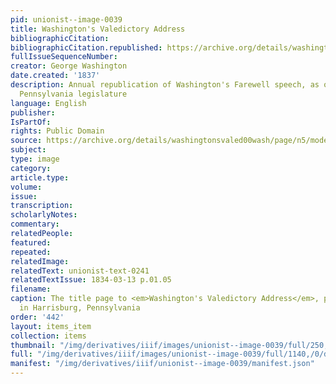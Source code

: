 ```yaml
---
pid: unionist--image-0039
title: Washington's Valedictory Address
bibliographicCitation: 
bibliographicCitation.republished: https://archive.org/details/washingtonsvaled00wash/page/n5/mode/2up
fullIssueSequenceNumber: 
creator: George Washington
date.created: '1837'
description: Annual republication of Washington's Farewell speech, as ordered by the
  Pennsylvania legislature
language: English
publisher: 
IsPartOf: 
rights: Public Domain
source: https://archive.org/details/washingtonsvaled00wash/page/n5/mode/2up
subject: 
type: image
category: 
article.type: 
volume: 
issue: 
transcription: 
scholarlyNotes: 
commentary: 
relatedPeople: 
featured: 
repeated: 
relatedImage: 
relatedText: unionist-text-0241
relatedTextIssue: 1834-03-13 p.01.05
filename: 
caption: The title page to <em>Washington's Valedictory Address</em>, published annually
  in Harrisburg, Pennsylvania
order: '442'
layout: items_item
collection: items
thumbnail: "/img/derivatives/iiif/images/unionist--image-0039/full/250,/0/default.jpg"
full: "/img/derivatives/iiif/images/unionist--image-0039/full/1140,/0/default.jpg"
manifest: "/img/derivatives/iiif/unionist--image-0039/manifest.json"
---
```

